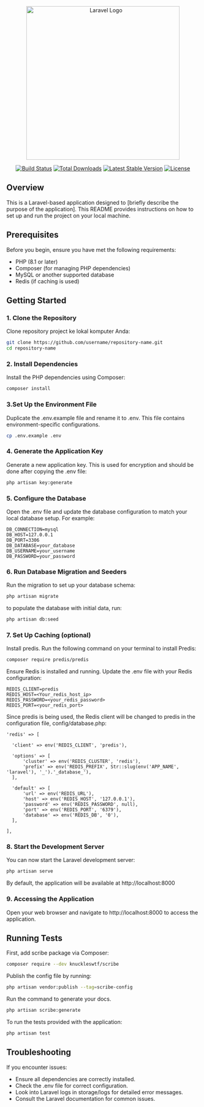 <p align="center"><a href="https://laravel.com" target="_blank"><img src="https://raw.githubusercontent.com/laravel/art/master/logo-lockup/5%20SVG/2%20CMYK/1%20Full%20Color/laravel-logolockup-cmyk-red.svg" width="400" alt="Laravel Logo"></a></p>

<p align="center">
<a href="https://github.com/laravel/framework/actions"><img src="https://github.com/laravel/framework/workflows/tests/badge.svg" alt="Build Status"></a>
<a href="https://packagist.org/packages/laravel/framework"><img src="https://img.shields.io/packagist/dt/laravel/framework" alt="Total Downloads"></a>
<a href="https://packagist.org/packages/laravel/framework"><img src="https://img.shields.io/packagist/v/laravel/framework" alt="Latest Stable Version"></a>
<a href="https://packagist.org/packages/laravel/framework"><img src="https://img.shields.io/packagist/l/laravel/framework" alt="License"></a>
</p>

## Overview

This is a Laravel-based application designed to [briefly describe the purpose of the application]. This README provides instructions on how to set up and run the project on your local machine.

## Prerequisites

Before you begin, ensure you have met the following requirements:

-   PHP (8.1 or later)
-   Composer (for managing PHP dependencies)
-   MySQL or another supported database
-   Redis (if caching is used)

## Getting Started

### 1. Clone the Repository

Clone repository project ke lokal komputer Anda:

```bash
git clone https://github.com/username/repository-name.git
cd repository-name
```

### 2. Install Dependencies

Install the PHP dependencies using Composer:

```bash
composer install
```

### 3.Set Up the Environment File

Duplicate the .env.example file and rename it to .env. This file contains environment-specific configurations.

```bash
cp .env.example .env
```

### 4. Generate the Application Key

Generate a new application key. This is used for encryption and should be done after copying the .env file:

```bash
php artisan key:generate
```

### 5. Configure the Database

Open the .env file and update the database configuration to match your local database setup. For example:

```env
DB_CONNECTION=mysql
DB_HOST=127.0.0.1
DB_PORT=3306
DB_DATABASE=your_database
DB_USERNAME=your_username
DB_PASSWORD=your_password
```

### 6. Run Database Migration and Seeders

Run the migration to set up your database schema:

```bash
php artisan migrate
```

to populate the database with initial data, run:

```bash
php artisan db:seed
```

### 7. Set Up Caching (optional)

Install predis. Run the following command on your terminal to install Predis:

```bash
composer require predis/predis
```

Ensure Redis is installed and running. Update the .env file with your Redis configuration:

```env
REDIS_CLIENT=predis
REDIS_HOST=<Your_redis_host_ip>
REDIS_PASSWORD=<your_redis_password>
REDIS_PORT=<your_redis_port>
```

Since predis is being used, the Redis client will be changed to predis in the configuration file, config/database.php:

```env
'redis' => [

  'client' => env('REDIS_CLIENT', 'predis'),

  'options' => [
      'cluster' => env('REDIS_CLUSTER', 'redis'),
      'prefix' => env('REDIS_PREFIX', Str::slug(env('APP_NAME', 'laravel'), '_').'_database_'),
  ],

  'default' => [
      'url' => env('REDIS_URL'),
      'host' => env('REDIS_HOST', '127.0.0.1'),
      'password' => env('REDIS_PASSWORD', null),
      'port' => env('REDIS_PORT', '6379'),
      'database' => env('REDIS_DB', '0'),
  ],

],
```

### 8. Start the Development Server

You can now start the Laravel development server:

```bash
php artisan serve
```

By default, the application will be available at http://localhost:8000

### 9. Accessing the Application

Open your web browser and navigate to http://localhost:8000 to access the application.

## Running Tests

First, add scribe package via Composer:

```bash
composer require --dev knuckleswtf/scribe
```

Publish the config file by running:

```bash
php artisan vendor:publish --tag=scribe-config
```

Run the command to generate your docs.

```bash
php artisan scribe:generate
```

To run the tests provided with the application:

```bash
php artisan test
```

## Troubleshooting

If you encounter issues:

-   Ensure all dependencies are correctly installed.
-   Check the .env file for correct configuration.
-   Look into Laravel logs in storage/logs for detailed error messages.
-   Consult the Laravel documentation for common issues.
